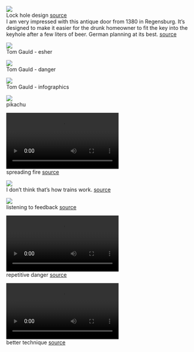 ![](https://github.com/amra/notes/blob/master/memes/lock-hole-design.jpg)
<br/>Lock hole design [source](https://twitter.com/simongerman600/status/1041772535833083911)
<br/>I am very impressed with this antique door from 1380 in Regensburg. It’s designed to make it easier for the drunk homeowner to fit the key into the keyhole after a few liters of beer. German planning at its best. [source](https://www.reddit.com/r/mildlyinteresting/comments/9gdua9/this_antique_door_from_1380_in_regensburg_germany/?st=JM5X7PBW&sh=272d1c0f)

![](https://github.com/amra/notes/blob/master/memes/tom-gauld-esher.jpeg)
<br/>Tom Gauld - esher

![](https://github.com/amra/notes/blob/master/memes/tom-gauld-danger.jpg)
<br/>Tom Gauld - danger

![](https://github.com/amra/notes/blob/master/memes/tom-gauld-infographics.jpg)
<br/>Tom Gauld - infographics

![](https://github.com/amra/notes/blob/master/memes/pikachu.gif)
<br/>pikachu

![](https://github.com/amra/notes/blob/master/memes/spreading-fire.mp4)
<br/>spreading fire [source](https://twitter.com/Nick_Craver/status/1051221337413431298)

![](https://github.com/amra/notes/blob/master/memes/i-do-not-think-this-is-how-trains-works.jpg)
<br/>I don’t think that’s how trains work. [source](https://twitter.com/_youhadonejob1/status/1071974283713396736/photo/1)

![](https://github.com/amra/notes/blob/master/memes/listening-to-feedback.jpg)
<br/>listening to feedback [source](https://twitter.com/iamdevloper/status/1072071212325617664/photo/1)

![](https://github.com/amra/notes/blob/master/memes/danger-repetitive.mp4)
<br/>repetitive danger [source](https://twitter.com/KaptanHindustan/status/1071775252336820225/video/1)

![](https://github.com/amra/notes/blob/master/memes/better-technique.mp4)
<br/>better technique [source](https://twitter.com/TheFigen/status/1081204377833144321/video/1)

